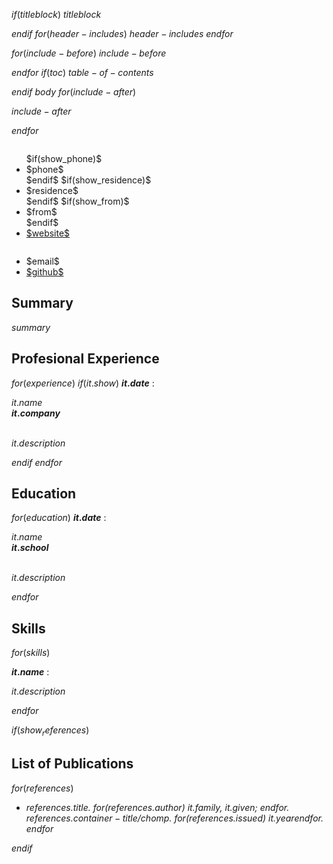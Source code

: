 $if(titleblock)$
$titleblock$

$endif$
$for(header-includes)$
$header-includes$
$endfor$


$for(include-before)$
$include-before$

$endfor$
$if(toc)$
$table-of-contents$

$endif$
$body$
$for(include-after)$

$include-after$

$endfor$

<div class="row">

<div class="column">
<ul class="fa-ul">
$if(show_phone)$
<li> <span class="fa-li"> <i class="fa fa-phone"></i></span> $phone$</li>
$endif$
$if(show_residence)$
<li> <span class="fa-li"> <i class="fa fa-map-marker"></i></span> $residence$</li>
$endif$
$if(show_from)$
<li> <span class="fa-li"> <i class="fa fa-home"></i></span> $from$</li>
$endif$
<li> <span class="fa-li"> <i class="fa fa-globe"></i></span> <a href="$website$"> $website$ </a></li>
</ul>

</div>

<div class="column, right">
<ul class="fa-ul">
<li> <span class="fa-li"> <i class="fa fa-envelope"></i></span> $email$</li>
<li> <span class="fa-li"> <i class="fa fa-github"></i></span> <a href="$github$"> $github$ </a> </li>
</ul>
</div>

</div>


## Summary

$summary$

## Profesional Experience

$for(experience)$
$if(it.show)$
**$it.date$**
:    <div class="left"> $it.name$ </div> <div class="right"> **$it.company$** </div> <br> 
    <p> $it.description$ </p>
$endif$
$endfor$

## Education

$for(education)$
**$it.date$**
:    <div class="left"> $it.name$ </div> <div class="right"> **$it.school$** </div> <br> 
    <p> $it.description$ </p>

$endfor$

## Skills
$for(skills)$

**$it.name$**
:   <p> $it.description$ </p>

$endfor$



$if(show_references)$

## List of Publications
$for(references)$
* <cite>$references.title$. $for(references.author)$ $it.family$, $it.given$; $endfor$. $references.container-title/chomp$. $for(references.issued)$ $it.year$$endfor$.</cite>
$endfor$

$endif$

